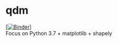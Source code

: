 # qdm
[[![Binder](https://mybinder.org/badge_logo.svg)](https://mybinder.org/v2/gh/p3teacher/qdm/main)]<br>
Focus on Python 3.7 + matplotlib + shapely
